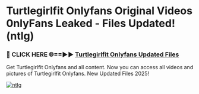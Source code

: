 # Turtlegirlfit Onlyfans Original Videos 0nlyFans Leaked - Files Updated! (ntlg)

<h3>🔴 CLICK HERE 🌐==►► <a href="https://tinyurl.com/x26r9saj" rel="nofollow">Turtlegirlfit Onlyfans Updated Files</a></h3>

Get Turtlegirlfit Onlyfans and all content. Now you can access all videos and pictures of Turtlegirlfit Onlyfans. New Updated Files 2025!

[![ntlg](https://i.imgur.com/LkgZPqh.gif)](https://tinyurl.com/x26r9saj)

